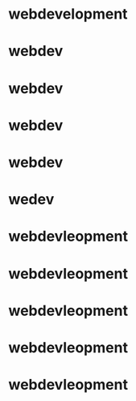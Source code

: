 # webdevelopment
# webdev
# webdev
# webdev
# webdev
# wedev
# webdevleopment
# webdevleopment
# webdevleopment
# webdevleopment
# webdevleopment

